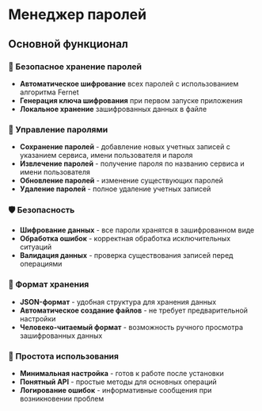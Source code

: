 # Менеджер паролей

## Основной функционал

### 🔐 Безопасное хранение паролей
- **Автоматическое шифрование** всех паролей с использованием алгоритма Fernet
- **Генерация ключа шифрования** при первом запуске приложения
- **Локальное хранение** зашифрованных данных в файле

### 💾 Управление паролями
- **Сохранение паролей** - добавление новых учетных записей с указанием сервиса, имени пользователя и пароля
- **Извлечение паролей** - получение пароля по названию сервиса и имени пользователя
- **Обновление паролей** - изменение существующих паролей
- **Удаление паролей** - полное удаление учетных записей

### 🛡️ Безопасность
- **Шифрование данных** - все пароли хранятся в зашифрованном виде
- **Обработка ошибок** - корректная обработка исключительных ситуаций
- **Валидация данных** - проверка существования записей перед операциями

### 📁 Формат хранения
- **JSON-формат** - удобная структура для хранения данных
- **Автоматическое создание файлов** - не требует предварительной настройки
- **Человеко-читаемый формат** - возможность ручного просмотра зашифрованных данных

### 🔧 Простота использования
- **Минимальная настройка** - готов к работе после установки
- **Понятный API** - простые методы для основных операций
- **Логирование ошибок** - информативные сообщения при возникновении проблем